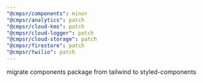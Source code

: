 ```yaml
---
"@cmpsr/components": minor
"@cmpsr/analytics": patch
"@cmpsr/cloud-kms": patch
"@cmpsr/cloud-logger": patch
"@cmpsr/cloud-storage": patch
"@cmpsr/firestore": patch
"@cmpsr/twilio": patch
---
```


migrate components package from tailwind to styled-components
